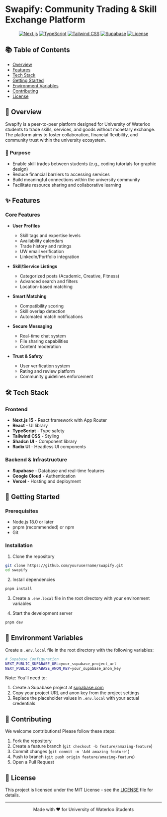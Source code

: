 # Swapify: Community Trading & Skill Exchange Platform

<div align="center">

[![Next.js](https://img.shields.io/badge/Next.js-15-black)](https://nextjs.org/)
[![TypeScript](https://img.shields.io/badge/TypeScript-5.0-blue)](https://www.typescriptlang.org/)
[![Tailwind CSS](https://img.shields.io/badge/Tailwind-3.0-38B2AC)](https://tailwindcss.com/)
[![Supabase](https://img.shields.io/badge/Supabase-Database-green)](https://supabase.com/)
[![License](https://img.shields.io/badge/License-MIT-yellow.svg)](https://opensource.org/licenses/MIT)

</div>

## 📚 Table of Contents
- [Overview](#-overview)
- [Features](#-features)
- [Tech Stack](#-tech-stack)
- [Getting Started](#-getting-started)
- [Environment Variables](#-environment-variables)
- [Contributing](#-contributing)
- [License](#-license)

## 🌟 Overview

Swapify is a peer-to-peer platform designed for University of Waterloo students to trade skills, services, and goods without monetary exchange. The platform aims to foster collaboration, financial flexibility, and community trust within the university ecosystem.

### 🎯 Purpose
- Enable skill trades between students (e.g., coding tutorials for graphic design)
- Reduce financial barriers to accessing services
- Build meaningful connections within the university community
- Facilitate resource sharing and collaborative learning

## ✨ Features

### Core Features
- **User Profiles**
  - Skill tags and expertise levels
  - Availability calendars
  - Trade history and ratings
  - UW email verification
  - LinkedIn/Portfolio integration

- **Skill/Service Listings**
  - Categorized posts (Academic, Creative, Fitness)
  - Advanced search and filters
  - Location-based matching

- **Smart Matching**
  - Compatibility scoring
  - Skill overlap detection
  - Automated match notifications

- **Secure Messaging**
  - Real-time chat system
  - File sharing capabilities
  - Content moderation

- **Trust & Safety**
  - User verification system
  - Rating and review platform
  - Community guidelines enforcement

## 🛠 Tech Stack

### Frontend
- **Next.js 15** - React framework with App Router
- **React** - UI library
- **TypeScript** - Type safety
- **Tailwind CSS** - Styling
- **Shadcn UI** - Component library
- **Radix UI** - Headless UI components

### Backend & Infrastructure
- **Supabase** - Database and real-time features
- **Google Cloud** - Authentication
- **Vercel** - Hosting and deployment

## 🚀 Getting Started

### Prerequisites
- Node.js 18.0 or later
- pnpm (recommended) or npm
- Git

### Installation

1. Clone the repository
```bash
git clone https://github.com/yourusername/swapify.git
cd swapify
```

2. Install dependencies
```bash
pnpm install
```

3. Create a `.env.local` file in the root directory with your environment variables

4. Start the development server
```bash
pnpm dev
```

## 🔐 Environment Variables

Create a `.env.local` file in the root directory with the following variables:
```bash
# Supabase Configuration
NEXT_PUBLIC_SUPABASE_URL=your_supabase_project_url
NEXT_PUBLIC_SUPABASE_ANON_KEY=your_supabase_anon_key
```

Note: You'll need to:
1. Create a Supabase project at [supabase.com](https://supabase.com)
2. Copy your project URL and anon key from the project settings
3. Replace the placeholder values in `.env.local` with your actual credentials

## 🤝 Contributing

We welcome contributions! Please follow these steps:

1. Fork the repository
2. Create a feature branch (`git checkout -b feature/amazing-feature`)
3. Commit changes (`git commit -m 'Add amazing feature'`)
4. Push to branch (`git push origin feature/amazing-feature`)
5. Open a Pull Request

## 📄 License

This project is licensed under the MIT License - see the [LICENSE](LICENSE) file for details.

---

<div align="center">
  Made with ❤️ for University of Waterloo Students
</div>